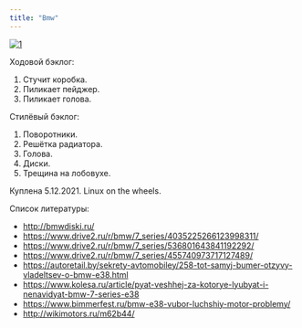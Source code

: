 ```yaml
---
title: "Bmw"
---
```


[![1](/bmw/bmw.jpg)](/bmw/bmw.jpg)

Ходовой бэклог:
1. Стучит коробка.
2. Пиликает пейджер.
3. Пиликает голова.

Стилёвый бэклог:
1. Поворотники.
2. Решётка радиатора.
3. Голова.
4. Диски.
5. Трещина на лобовухе.

Куплена 5.12.2021. Linux on the wheels. 

Список литературы:
* http://bmwdiski.ru/
* https://www.drive2.ru/r/bmw/7_series/4035225266123998311/
* https://www.drive2.ru/r/bmw/7_series/536801643841192292/
* https://www.drive2.ru/r/bmw/7_series/455740973717127489/
* https://autoretail.by/sekrety-avtomobiley/258-tot-samyj-bumer-otzyvy-vladeltsev-o-bmw-e38.html
* https://www.kolesa.ru/article/pyat-veshhej-za-kotorye-lyubyat-i-nenavidyat-bmw-7-series-e38
* https://www.bimmerfest.ru/bmw-e38-vubor-luchshiy-motor-problemy/
* http://wikimotors.ru/m62b44/
